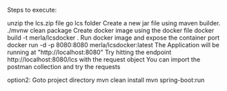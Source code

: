 Steps to execute:

unzip the lcs.zip file
go lcs folder
Create a new jar file using maven builder.
	./mvnw clean package
 Create docker image using the docker file 
    	docker build -t merla/lcsdocker .
 Run docker image and expose the container port
	docker run -d -p 8080:8080 merla/lcsdocker:latest
 The Application will be running at "http://localhost:8080"
 Try hitting the endpoint http://localhost:8080/lcs with the request object
You can import the postman collection and try the requests



option2:
Goto project directory
mvn clean install
mvn spring-boot:run
